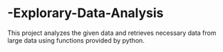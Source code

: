 # -Explorary-Data-Analysis
This project analyzes the given data and retrieves necessary data from large data using functions provided by python.
